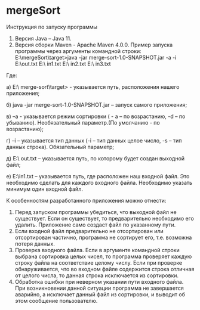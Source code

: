 # mergeSort
Инструкция по запуску программы
1.	Версия Java – Java 11.
2.	Версия сборки Maven - Apache Maven 4.0.0.
Пример запуска программы через аргументы командной строки:
   E:\mergeSort\target>java -jar merge-sort-1.0-SNAPSHOT.jar -a -i E:\out.txt E:\ in1.txt E:\ in2.txt E:\ in3.txt

Где:

а)  E:\ merge-sort\target> - указывается путь, расположения нашего приложения;

б)  java -jar merge-sort-1.0-SNAPSHOT.jar – запуск самого приложения;

в) –a  - указывается режим сортировки ( - а  – по возрастанию, -d – по убыванию). Необязательный параметр.(По умолчанию - по возрастанию);

г) –i – указывается тип данных (-i – тип данных целое число, -s – тип данных строка). Обязательный параметр;

д) E:\ out.txt – указывается путь, по которому будет создан выходной файл;

е) E:\in1.txt – указывается путь, где расположен наш входной файл. Это необходимо сделать для каждого входного файла. Необходимо указать минимум один входной файл.

К особенностям разработанного приложения можно отнести:
1.	Перед запуском программы убедиться, что выходной файл не существует. Если он существует, то предварительно необходимо его удалить. Приложение само создаст файл по указанному пути.
2.	Если входной файл предварительно не отсортирован или отсортирован частично, программа не сортирует его, т.е. возможна потеря данных.
3.	Проверка входного файла. Если в аргументе командной строки выбрана сортировка целых чисел, то программа проверяет каждую строку файла на соответствие целому числу. Если при проверке обнаруживается, что во входном файле содержится строка отличная от целого числа, то данная строка исключается из сортировки. 
4.	Обработка ошибки при неверном указании пути входного файла.  При возникновении данной ситуации программа не завершается аварийно, а исключает данный файл из сортировки, и выводит об этом сообщение пользователю.
